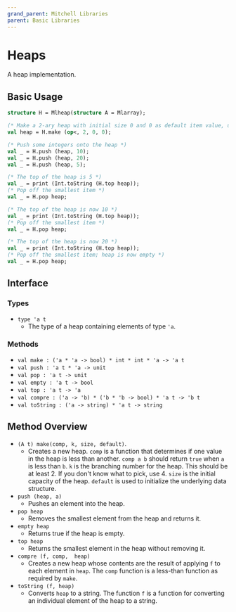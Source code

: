 ```yaml
---
grand_parent: Mitchell Libraries
parent: Basic Libraries
---
```

# Heaps

A heap implementation.

## Basic Usage

```sml
structure H = Mlheap(structure A = Mlarray);

(* Make a 2-ary heap with initial size 0 and 0 as default item value, using `<` as the comparison operator *)
val heap = H.make (op<, 2, 0, 0);

(* Push some integers onto the heap *)
val _ = H.push (heap, 10);
val _ = H.push (heap, 20);
val _ = H.push (heap, 5);

(* The top of the heap is 5 *)
val _ = print (Int.toString (H.top heap));
(* Pop off the smallest item *)
val _ = H.pop heap;

(* The top of the heap is now 10 *)
val _ = print (Int.toString (H.top heap));
(* Pop off the smallest item *)
val _ = H.pop heap;

(* The top of the heap is now 20 *)
val _ = print (Int.toString (H.top heap));
(* Pop off the smallest item; heap is now empty *)
val _ = H.pop heap;
```

## Interface

### Types

- `type 'a t`
  - The type of a heap containing elements of type `'a`.

### Methods

- `val make : ('a * 'a -> bool) * int * int * 'a -> 'a t`
- `val push : 'a t * 'a -> unit`
- `val pop : 'a t -> unit`
- `val empty : 'a t -> bool`
- `val top : 'a t -> 'a`
- `val compre : ('a -> 'b) * ('b * 'b -> bool) * 'a t -> 'b t`
- `val toString : ('a -> string) * 'a t -> string`

## Method Overview

- `(A t) make(comp, k, size, default)`.
  - Creates a new heap. `comp` is a function that determines if one value in the
    heap is less than another. `comp a b` should return `true` when `a` is less
    than `b`. `k` is the branching number for the heap. This should be at
    least 2. If you don't know what to pick, use 4. `size` is the initial
    capacity of the heap. `default` is used to initialize the underlying
    data structure.
- `push (heap, a)`
  - Pushes an element into the heap.
- `pop heap`
  - Removes the smallest element from the heap and returns it.
- `empty heap`
  - Returns true if the heap is empty.
- `top heap`
  - Returns the smallest element in the heap without removing it.
- `compre (f, comp,  heap)`
  - Creates a new heap whose contents are the result of applying `f` to each
    element in `heap`. The `comp` function is a less-than function as required
    by `make`.
- `toString (f, heap)`
  - Converts `heap` to a string. The function `f` is a function for converting
    an individual element of the heap to a string.
